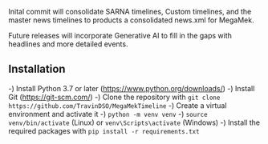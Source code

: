 Inital commit will consolidate SARNA timelines, Custom timelines, and the master news timelines to products a consolidated news.xml for MegaMek.

Future releases will incorporate Generative AI to fill in the gaps with headlines and more detailed events.


Installation
------------

-) Install Python 3.7 or later (https://www.python.org/downloads/)
-) Install Git (https://git-scm.com/)
-) Clone the repository with `git clone https://github.com/TravinDSO/MegaMekTimeline`
-) Create a virtual environment and activate it
    -) `python -m venv venv`
    -) `source venv/bin/activate` (Linux) or `venv\Scripts\activate` (Windows)
-) Install the required packages with `pip install -r requirements.txt`